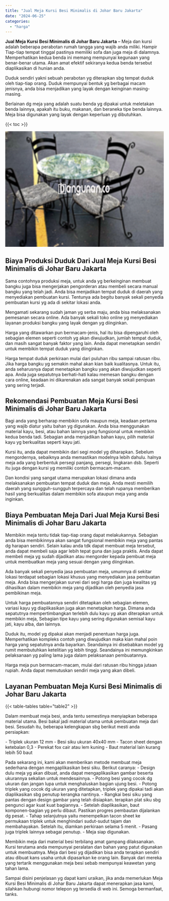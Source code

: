 ```yaml
---
title: "Jual Meja Kursi Besi Minimalis di Johar Baru Jakarta"
date: "2024-06-25"
categories: 
  - "harga"
---
```


**Jual Meja Kursi Besi Minimalis di Johar Baru Jakarta** – Meja dan kursi adalah beberapa perabotan rumah tangga yang wajib anda miliki. Hampir Tiap-tiap tempat tinggal pastinya memiliki sofa dan juga meja di dalamnya. Memperhatikan kedua benda ini memang mempunyai kegunaan yang benar-benar utama. Akan amat efektif sekiranya kedua benda tersebut diaplikasikan di hunian anda.

Duduk sendiri yakni sebuah perabotan yg diterapkan sbg tempat duduk oleh tiap-tiap orang. Duduk mempunyai bentuk yg berbagai macam jenisnya, anda bisa menjadikan yang layak dengan keinginan masing-masing.

Berlainan dg meja yang adalah suatu benda yg dipakai untuk meletakan benda lainnya, apakah itu buku, makanan, dan beraneka tipe benda lainnya. Meja bisa digunakan yang layak dengan keperluan yg dibutuhkan.

{{< toc >}}

![Jual Meja Kursi Besi Minimalis di Johar Baru Jakarta](/images/jual-meja-besi-murah29.png)

## Biaya Produksi Duduk Dari Jual Meja Kursi Besi Minimalis di Johar Baru Jakarta

Sama contohnya produksi meja, untuk anda yg berkeinginan membuat bangku juga bisa mengerjakan pengorderan atau membeli secara manual bangku yang telah jadi. Anda bisa menjadikan tempat duduk di daerah yang menyediakan pembuatan kursi. Tentunya ada begitu banyak sekali penyedia pembuatan kursi yg ada di sekitar lokasi anda.

Mengamati sekarang sudah jaman yg serba maju, anda bisa melaksanakan pemesanan secara online. Ada banyak sekali toko online yg menyediakan layanan produksi bangku yang layak dengan yg diinginkan.

Harga yang ditawarkan pun bermacam-jenis, hal itu bisa dipengaruhi oleh sebagian elemen seperti contoh yg akan diwujudkan, jumlah tempat duduk, dan masih sangat banyak faktor yang lain. Anda dapat menetapkan sendiri untuk membikin tempat duduk yang diinginkan.

Harga tempat duduk perkiraan mulai dari puluhan ribu sampai ratusan ribu. Jika harga bangku yg semakin mahal akan kian baik kualitasnya. Untuk itu, anda seharusnya dapat menetapkan bangku yang akan diwujudkan seperti apa. Anda juga sepatutnya berhati-hati kalau memesan bangku dengan cara online, keadaan ini dikarenakan ada sangat banyak sekali penipuan yang sering terjadi.

## Rekomendasi Pembuatan Meja Kursi Besi Minimalis di Johar Baru Jakarta

Bagi anda yang berharap membikin sofa maupun meja, keadaan pertama yang wajib diatur yaitu bahan yg digunakan. Anda bisa menggunakan material kayu, besi, atau bahan lainnya yang fungsional untuk membikin kedua benda tadi. Sebagian anda menjadikan bahan kayu, pilih material kayu yg berkualitas seperti kayu jati.

Kursi itu, anda dapat membikin dari segi model yg diharapkan. Sebelum mengordernya, sebaiknya anda memastikan modelnya lebih dahulu. halnya meja ada yang berbentuk persegi panjang, persegi, lingkaran dsb. Seperti itu juga dengan kursi yg memiliki contoh bermacam-macam.

Dan kondisi yang sangat utama merupakan lokasi dimana anda melaksanakan pembuatan tempat duduk dan meja. Anda mesti memilih daerah yang sungguh-sungguh terpercaya dan telah rupanya memberikan hasil yang berkualitas dalam membikin sofa ataupun meja yang anda inginkan.

## Biaya Pembuatan Meja Dari Jual Meja Kursi Besi Minimalis di Johar Baru Jakarta

Membikin meja tentu tidak tiap-tiap orang dapat melakukannya. Sebagian anda bisa membikinnya akan sangat fungsional membikin meja yang pantas dg harapan sendiri. Selain kalau anda tdk dapat membuat meja tersebut, anda dapat membeli saja agar lebih tepat guna dan juga praktis. Anda dapat membeli meja yg sudah dijadikan atau mengorder kepada pembuat meja untuk membuatkan meja yang sesuai dengan yang diinginkan.

Ada banyak sekali penyedia jasa pembuatan meja, umumnya di sekitar lokasi terdapat sebagian lokasi khusus yang menyediakan jasa pembuatan meja. Anda bisa mengerjakan survei dari segi harga dan juga kwalitas yg dihasilkan dalam membikin meja yang dijadikan oleh penyedia jasa pembikinan meja.

Untuk harga pembuatannya sendiri ditetapkan oleh sebagian elemen, variasi kayu yg diaplikasikan juga akan menetapkan harga. Dimana anda sepatutnya mempertimbangkan terlebih dulu kayu yg akan diterapkan untuk membikin meja, Sebagian tipe kayu yang sering digunakan semisal kayu jati, kayu alba, dan lainnya.

Duduk itu, model yg dipakai akan menjadi penentuan harga juga. Memperhatikan kompleks contoh yang diwujudkan maka kian mahal poin harga yang sepatutnya anda bayarkan. Seandainya ini disebabkan model yg rumit membutuhkan ketelitian yg lebih tinggi. Seandainya ini memungkinkan pelaksanaan yg paling lama juga dalam pelaksanaan pembuatannya.

Harga meja pun bermacam-macam, mulai dari ratusan ribu hingga jutaan rupiah. Anda dapat memutuskan sendiri meja yang akan dibeli.

## Layanan Pembuatan Meja Kursi Besi Minimalis di Johar Baru Jakarta

{{< table-tables table="table2" >}}

Dalam membuat meja besi, anda tentu semestinya menyiapkan beberapa material utama. Besi bakal jadi material utama untuk pembuatan meja dari besi. Sesudah itu, beberapa kelengkapan sbg berikut mesti anda persiapkan:

\- Triplek ukuran 12 mm - Besi siku ukuran 40x40 mm - Tacon sheet dengan ketebalan 0,3 - Perekat fox cair atau lem kuning - Baut material lain kurang lebih 50 baut

Pada sekarang ini, kami akan memberikan metode membuat meja sederhana dengan mengaplikasikan besi siku. Berikut caranya: - Design dulu meja yg akan dibuat, anda dapat mengaplikasikan gambar beserta ukurannya sekalian untuk mendesainnya. - Potong besi yang cocok dg ukuran dan jangan lupa untuk menghaluskan bagian ujung besi. - Potong triplek yang cocok dg ukuran yang ditetapkan, triplek yang dipakai tadi akan diaplikasikan sbg penutup kerangka nantinya. - Rangkai besi siku yang pantas dengan design gambar yang telah disiapkan. terapkan plat siku sbg pengunci agar kuat kuat bagiannya. - Setelah diaplikasikan, baut komponen-bagian yg perlu dibaut. Pastikan progres pembautan dijalankan dg pesat. - Tahap selanjutnya yaitu menempelkan tacon sheet ke permukaan triplek untuk menghindari sudut-sudut tajam dan membahayakan. Setelah itu, diamkan perkiraan selama 5 menit. - Pasang juga triplek lainnya sebagai penutup. - Meja siap digunakan.

Membikin meja dari material besi terbilang amat gampang dilaksanakan. Kursi terutama anda mempunyai peralatan dan bahan yang patut digunakan untuk membuatnya. Meja dari besi yg dijadikan bisa anda terapkan sendiri atau dibuat kans usaha untuk dipasarkan ke orang lain. Banyak dari mereka yang tertarik menggunakan meja besi sebab mempunyai keawetan yang tahan lama.

Sampai disini penjelasan yg dapat kami uraikan, jika anda memerlukan Meja Kursi Besi Minimalis di Johar Baru Jakarta dapat menerapkan jasa kami, silahkan hubungi nomor telepon yg tersedia di web ini. Semoga bermanfaat, tanks.
